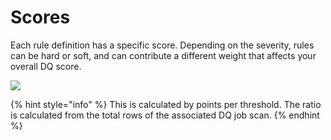 # Scores

Each rule definition has a specific score. Depending on the severity, rules can be hard or soft, and can contribute a different weight that affects your overall DQ score.

![](<../../.gitbook/assets/rule\_scoring (1).gif>)

{% hint style="info" %}
This is calculated by points per threshold. The ratio is calculated from the total rows of the associated DQ job scan.
{% endhint %}
